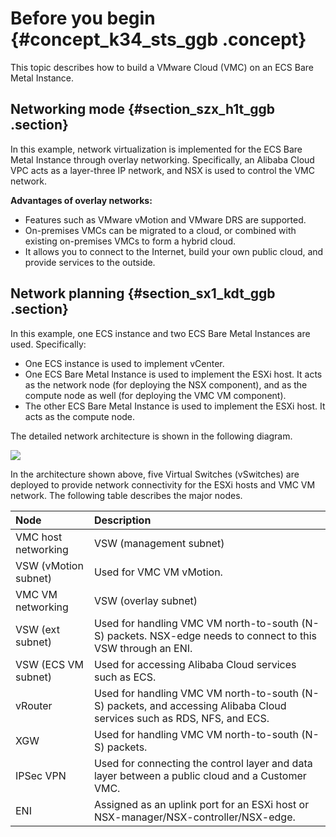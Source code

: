 # Before you begin {#concept_k34_sts_ggb .concept}

This topic describes how to build a VMware Cloud \(VMC\) on an ECS Bare Metal Instance.

## Networking mode {#section_szx_h1t_ggb .section}

In this example, network virtualization is implemented for the ECS Bare Metal Instance through overlay networking. Specifically, an Alibaba Cloud VPC acts as a layer-three IP network, and NSX is used to control the VMC network.

**Advantages of overlay networks:**

-   Features such as VMware vMotion and VMware DRS are supported.
-   On-premises VMCs can be migrated to a cloud, or combined with existing on-premises VMCs to form a hybrid cloud.
-   It allows you to connect to the Internet, build your own public cloud, and provide services to the outside.

## Network planning {#section_sx1_kdt_ggb .section}

In this example, one ECS instance and two ECS Bare Metal Instances are used. Specifically:

-   One ECS instance is used to implement vCenter.
-   One ECS Bare Metal Instance is used to implement the ESXi host. It acts as the network node \(for deploying the NSX component\), and as the compute node as well \(for deploying the VMC VM component\).
-   The other ECS Bare Metal Instance is used to implement the ESXi host. It acts as the compute node.

The detailed network architecture is shown in the following diagram.

![](http://static-aliyun-doc.oss-cn-hangzhou.aliyuncs.com/assets/img/83708/154705603735454_en-US.png)

In the architecture shown above, five Virtual Switches \(vSwitches\) are deployed to provide network connectivity for the ESXi hosts and VMC VM network. The following table describes the major nodes.

|Node|Description|
|:---|:----------|
|VMC host networking|VSW \(management subnet\)|Used for handling the management layer packets. Each ESXi host and the NSX components \(NSX-manager/NSX-controller/NSX-edge\) need to connect to this VSW. Specifically, NSX-manager, NSX-controller, and NSX-edge are connected to this VSW in the form of ENI passthrough.|
|VSW \(vMotion subnet\)|Used for VMC VM vMotion.|
|VMC VM networking|VSW \(overlay subnet\)|Used for handling VMC VM east-to-west \(E-W\) packets. Any ESXi host that acts as a compute node needs to connect to this VSW through an ENI. NSX-edge also needs to connect to this VSW through an ENI.|
|VSW \(ext subnet\)|Used for handling VMC VM north-to-south \(N-S\) packets. NSX-edge needs to connect to this VSW through an ENI.|
|VSW \(ECS VM subnet\)|Used for accessing Alibaba Cloud services such as ECS.|
|vRouter|Used for handling VMC VM north-to-south \(N-S\) packets, and accessing Alibaba Cloud services such as RDS, NFS, and ECS.|
|XGW|Used for handling VMC VM north-to-south \(N-S\) packets.|
|IPSec VPN|Used for connecting the control layer and data layer between a public cloud and a Customer VMC.|
|ENI|Assigned as an uplink port for an ESXi host or NSX-manager/NSX-controller/NSX-edge.|

